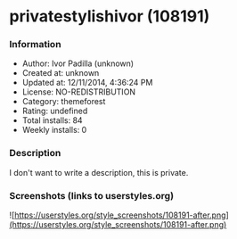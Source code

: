 # privatestylishivor (108191)

### Information
- Author: Ivor Padilla (unknown)
- Created at: unknown
- Updated at: 12/11/2014, 4:36:24 PM
- License: NO-REDISTRIBUTION
- Category: themeforest
- Rating: undefined
- Total installs: 84
- Weekly installs: 0


### Description
I don't want to write a description, this is private.


### Screenshots (links to userstyles.org)
![https://userstyles.org/style_screenshots/108191-after.png](https://userstyles.org/style_screenshots/108191-after.png)


